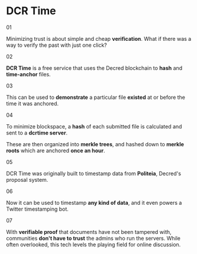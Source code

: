 # DCR Time

01

Minimizing trust is about simple and cheap **verification**. What if there was a way to verify the past with just one click?

02

**DCR Time** is a free service that uses the Decred blockchain to **hash** and **time-anchor** files.

03

This can be used to **demonstrate** a particular file **existed** at or before the time it was anchored.

04

To minimize blockspace, a **hash** of each submitted file is calculated and sent to a **dcrtime server**.

These are then organized into **merkle trees**, and hashed down to **merkle roots** which are anchored **once an hour**.

05

DCR Time was originally built to timestamp data from **Politeia**, Decred's proposal system.

06

Now it can be used to timestamp **any kind of data**, and it even powers a Twitter timestamping bot.

07

With **verifiable proof** that documents have not been tampered with, communities **don't have to trust** the admins who run the servers. While often overlooked, this tech levels the playing field for online discussion.




